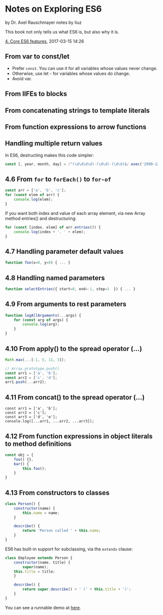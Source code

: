 # Notes on Exploring ES6

by Dr. Axel Rauschmayer
notes by liuz

This book not only tells us what ES6 is, but also why it is.

[4. Core ES6 features](http://exploringjs.com/es6/ch_core-features.html), 2017-03-15 14:26

## From var to const/let

* Prefer `const`. You can use it for all variables whose values never change.
* Otherwise, use let - for variables whose values do change.
* Avoid var.

## From IIFEs to blocks
## From concatenating strings to template literals
## From function expressions to arrow functions
## Handling multiple return values

In ES6, destructing makes this code simpler:

```js
const [, year, month, day] = /^(\d\d\d\d)-(\d\d)-(\d\d)$/.exec('2999-12-31');
```

## 4.6 From `for` to `forEach()` to `for-of`

```js
const arr = ['a', 'b', 'c'];
for (const elem of arr) {
    console.log(elem);
}
```

If you want both index and value of each array element, via new Array method entries() and destructuring:

```js
for (const [index, elem] of arr.entries()) {
    console.log(index + '. ' + elem);
}
```

## 4.7 Handling parameter default values

```js
function foo(x=0, y=0) { ... }
```

## 4.8 Handling named parameters

```js
function selectEntries({ start=0, end=-1, step=1  }) { ... }
```

## 4.9 From arguments to rest parameters

```js
function logAllArguments(...args) {
    for (const arg of args) {
        console.log(arg);
    }
}
```

## 4.10 From apply() to the spread operator (...)

```js
Math.max(...[-1, 5, 11, 3]);

// Array.prototype.push()
const arr1 = ['a', 'b'];
const arr2 = ['c', 'd'];
arr1.push(...arr2);
```

## 4.11 From concat() to the spread operator (...)

```
const arr1 = ['a', 'b'];
const arr2 = ['c'];
const arr3 = ['d', 'e'];
console.log([...arr1, ...arr2, ...arr3]);
```

## 4.12 From function expressions in object literals to method definitions

```js
const obj = {
    foo() {},
    bar() {
        this.foo();
    }
}
```

## 4.13 From constructors to classes

```js
class Person() {
    constructor(name) {
        this.name = name;
    }

    describe() {
        return 'Person called ' + this.name;
    }
}
```

ES6 has built-in support for subclassing, via the `extends` clause:

```js
class Employee extends Person {
    constructor(name, title) {
        super(name);
	this.title = title;
    }

    describe() {
        return super.describe() + ' (' + this.title + ')';
    }
}
```

You can see a runnable demo at [here](./Person.js).


